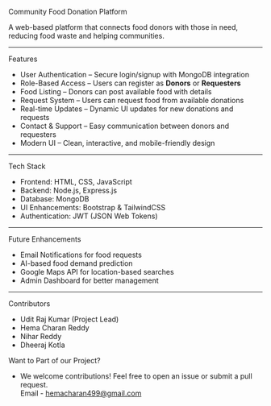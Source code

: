 Community Food Donation Platform

A web-based platform that connects food donors with those in need, reducing food waste and helping communities.  

---

Features 
 
- User Authentication – Secure login/signup with MongoDB integration  
- Role-Based Access – Users can register as **Donors** or **Requesters**  
- Food Listing – Donors can post available food with details  
- Request System – Users can request food from available donations  
- Real-time Updates – Dynamic UI updates for new donations and requests  
- Contact & Support – Easy communication between donors and requesters  
- Modern UI – Clean, interactive, and mobile-friendly design  

---

Tech Stack  
- Frontend: HTML, CSS, JavaScript  
- Backend: Node.js, Express.js  
- Database: MongoDB  
- UI Enhancements: Bootstrap & TailwindCSS  
- Authentication: JWT (JSON Web Tokens)  

---

Future Enhancements 
- Email Notifications for food requests  
- AI-based food demand prediction  
- Google Maps API for location-based searches  
- Admin Dashboard for better management  

---

Contributors  
 - Udit Raj Kumar (Project Lead)  
 - Hema Charan Reddy
 - Nihar Reddy
 - Dheeraj Kotla

 Want to Part of our Project?

- We welcome contributions! Feel free to open an issue or submit a pull request.  
  Email - hemacharan499@gmail.com
